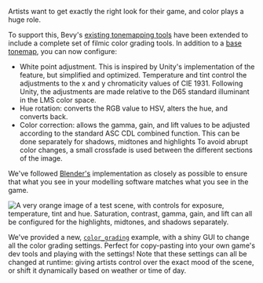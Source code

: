 <!-- Implement filmic color grading. -->
<!-- https://github.com/bevyengine/bevy/pull/13121 -->

Artists want to get exactly the right look for their game, and color plays a huge role.

To support this, Bevy's [existing tonemapping tools](https://bevyengine.org/news/bevy-0-10/#more-tonemapping-choices) have been extended to include a complete set of filmic color grading tools. In addition to a [base tonemap](https://dev-docs.bevyengine.org/bevy/core_pipeline/tonemapping/enum.Tonemapping.html), you can now configure:

- White point adjustment. This is inspired by Unity's implementation of the feature, but simplified and optimized. Temperature and tint control the adjustments to the x and y chromaticity values of CIE 1931. Following Unity, the adjustments are made relative to the D65 standard illuminant in the LMS color space.
- Hue rotation: converts the RGB value to HSV, alters the hue, and converts back.
- Color correction: allows the gamma, gain, and lift values to be adjusted according to the standard ASC CDL combined function. This can be done separately for shadows, midtones and highlights To avoid abrupt color changes, a small crossfade is used between the different sections of the image.

We've followed [Blender's](https://www.blender.org/) implementation as closely as possible to ensure that what you see in your modelling software matches what you see in the game.

![A very orange image of a test scene, with controls for exposure, temperature, tint and hue. Saturation, contrast, gamma, gain, and lift can all be configured for the highlights, midtones, and shadows separately.](filmic_color_grading.png)

We've provided a new, [`color_grading`](https://github.com/bevyengine/bevy/blob/main/examples/3d/color_grading.rs) example, with a shiny GUI to change all the color grading settings.
Perfect for copy-pasting into your own game's dev tools and playing with the settings!
Note that these settings can all be changed at runtime: giving artists control over the exact mood of the scene, or shift it dynamically based on weather or time of day.
